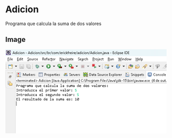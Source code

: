 # Adicion
 Programa que calcula la suma de dos valores


 ## Image
![Currículo no Computador](adicion.png)
